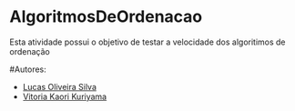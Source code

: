 # AlgoritmosDeOrdenacao

Esta atividade possui o objetivo de testar a velocidade dos algoritimos de ordenação 

#Autores:

 + [Lucas Oliveira Silva](https://github.com/Lucas-O-S)
 + [Vitoria Kaori Kuriyama](https://github.com/rioksVi)
